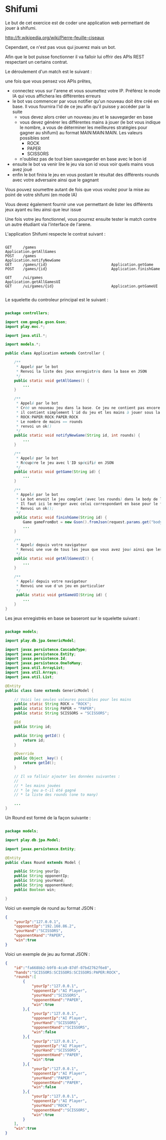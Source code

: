 Shifumi
===============

Le but de cet exercice est de coder une application web permettant de jouer à shifumi.

http://fr.wikipedia.org/wiki/Pierre-feuille-ciseaux

Cependant, ce n'est pas vous qui jouerez mais un bot.

Afin que le bot puisse fonctionner il va falloir lui offrir des APIs REST respectant un certains contrat.

Le déroulement d'un match est le suivant :

une fois que vous pensez vos APIs prêtes,

* connectez vous sur l'arene et vous soumettez votre IP. Préférez le mode IA qui vous affichera les différentes erreurs
* le bot vas commencer par vous notifier qu'un nouveau doit être créé en base. Il vous fournira l'id de ce jeu afin qu'il puisse y accéder par la suite
  * vous devez alors créer un nouveau jeu et le sauvegarder en base
  * vous devez générer les différentes mains à jouer (le bot vous indique le nombre, a vous de déterminer les meilleures stratégies pour gagner au shifumi) au format MAIN:MAIN:MAIN. Les valeurs possibles sont
    * ROCK
    * PAPER
    * SCISSORS
  * n'oubliez pas de tout bien sauvegarder en base avec le bon id
* ensuite le bot va venir lire le jeu via son id vous voir quels mains vous avez joué
* enfin le bot finira le jeu en vous postant le résultat des différents rounds avec votre adversaire ainsi que le gagnant

Vous pouvez soumettre autant de fois que vous voulez pour la mise au point de votre shifumi (en mode IA)

Vous devez également fournir une vue permettant de lister les différents jeux ayant eu lieu ainsi que leur issue

Une fois votre jeu fonctionnel, vous pourrez ensuite tester le match contre un autre étudiant via l'interface de l'arene.

L'application Shifumi respecte le contrat suivant :


```

GET     /games                                  Application.getAllGames
POST    /games                                  Application.notifyNewGame
GET     /games/{id}                             Application.getGame
POST    /games/{id}                             Application.finishGame

GET     /ui/games                               Application.getAllGamesUI
GET     /ui/games/{id}                          Application.getGameUI


```

Le squelette du controleur principal est le suivant :

```java

package controllers;

import com.google.gson.Gson;
import play.mvc.*;

import java.util.*;

import models.*;

public class Application extends Controller {

    /**
     * Appelé par le bot
     * Renvoi la liste des jeux enregistrés dans la base en JSON
     */
    public static void getAllGames() {
        ...
    }

    /**
     * Appelé par le bot
     * Créé un nouveau jeu dans la base. Ce jeu ne contient pas encore les rounds joués
     * il contient simplement l'id du jeu et les mains à jouer sous la forme
     * ROCK:PAPER:ROCK:PAPER:ROCK
     * Le nombre de mains == rounds
     * renvoi un ok()
     */
    public static void notifyNewGame(String id, int rounds) {
        ...
    }

    /**
     * Appelé par le bot
     * Récupère le jeu avec l'ID spécifié en JSON
     */
    public static void getGame(String id) {
        ...
    }

    /**
     * Appelé par le bot
     * Le bot envoit le jeu complet (avec les rounds) dans le body de la requete
     * Il faut ici le merger avec celui correspondant en base pour le finaliser
     * Renvoi un ok();
     */
    public static void finishGame(String id) {
        Game gameFromBot = new Gson().fromJson(request.params.get("body"), Game.class);
        ...
    }

    /**
     * Appelé depuis votre navigateur
     * Renvoi une vue de tous les jeux que vous avez joué ainsi que les stats
     */
    public static void getAllGamesUI() {
        ...
    }

    /**
     * Appelé depuis votre navigateur
     * Renvoi une vue d'un jeu en particulier
     */
     public static void getGameUI(String id) {
        ...
    }
}

```

Les jeux enregistrés en base se baseront sur le squelette suivant :

```java

package models;

import play.db.jpa.GenericModel;

import javax.persistence.CascadeType;
import javax.persistence.Entity;
import javax.persistence.Id;
import javax.persistence.OneToMany;
import java.util.ArrayList;
import java.util.Arrays;
import java.util.List;

@Entity
public class Game extends GenericModel {

    // Voici les seules valeures possibles pour les mains
    public static String ROCK = "ROCK";
    public static String PAPER = "PAPER";
    public static String SCISSORS = "SCISSORS";

    @Id
    public String id;

    public String getId() {
        return id;
    }

    @Override
    public Object _key() {
        return getId();
    }

    // Il va falloir ajouter les données suivantes :
    // 
    // * les mains jouées
    // * le jeu a-t-il été gagné
    // * la liste des rounds (one to many)

    ...
}


```

Un Round est formé de la façon suivante :

```java

package models;

import play.db.jpa.Model;

import javax.persistence.Entity;

@Entity
public class Round extends Model {

    public String yourIp;
    public String opponentIp;
    public String yourHand;
    public String opponentHand;
    public Boolean win;

}

```

Voici un exemple de round au format JSON :

```json
{
    "yourIp":"127.0.0.1",
    "opponentIp":"192.168.86.2",
    "yourHand":"SCISSORS",
    "opponentHand":"PAPER",
    "win":true
}
```

Voici un exemple de jeu au format JSON :

```json
{
    "id":"fa668bb2-b9f8-4ca9-87df-07bd2762f6e8",
    "hands":"SCISSORS:SCISSORS:SCISSORS:PAPER:ROCK",
    "rounds":[
        {
            "yourIp":"127.0.0.1",
            "opponentIp":"AI Player",
            "yourHand":"SCISSORS",
            "opponentHand":"PAPER",
            "win":true
        },{
            "yourIp":"127.0.0.1",
            "opponentIp":"AI Player",
            "yourHand":"SCISSORS",
            "opponentHand":"SCISSORS",
            "win":false
        },{
            "yourIp":"127.0.0.1",
            "opponentIp":"AI Player",
            "yourHand":"SCISSORS",
            "opponentHand":"PAPER",
            "win":true
        },{
            "yourIp":"127.0.0.1",
            "opponentIp":"AI Player",
            "yourHand":"PAPER",
            "opponentHand":"PAPER",
            "win":false
        },{
            "yourIp":"127.0.0.1",
            "opponentIp":"AI Player",
            "yourHand":"ROCK",
            "opponentHand":"SCISSORS",
            "win":true
        }
    ],
    "win":true
}

```